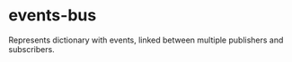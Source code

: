 # events-bus
Represents dictionary with events, linked between multiple publishers and subscribers.
